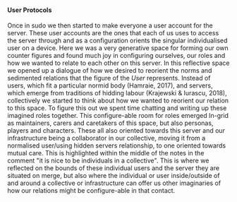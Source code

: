 #### User Protocols

Once in sudo we then started to make everyone a user account for the server. These user accounts are the ones that each of us uses to access the server through and as a configuration orients the singular individualised user on a device. Here we was a very generative space for forming our own counter figures and found much joy in configuring ourselves, our roles and how we wanted to relate to each other on this server. In this reflective space we opened up a dialogue of how we desired to reorient the norms and sedimented relations that the figure of the *User* represents. Instead of users, which fit a particular normid body (Hamraie, 2017), and servers, which emerge from traditions of hidding labour (Krajewski & Iurascu, 2018), collectively we started to think about how we wanted to reorient our relation to this space. To figure this out we spent time chatting and writing up these imagined roles together. This configure-able room for roles emerged In-grid as maintainers, carers and caretakers of this space, but also personas, players and characters. These all also oriented towards this server and our infrastructure being a collaborator in our collective, moving it from a normalised user/using hidden servers relationship, to one oriented towards mutual care. This is highlighted within the middle of the notes in the comment "it is nice to be individuals in a collective". This is where we reflected on the bounds of these individual users and the server they are situated on merge, but also where the individual or user inside/outside of and around a collective or infrastructure can offer us other imaginaries of how our relations might be configure-able in that contact.

